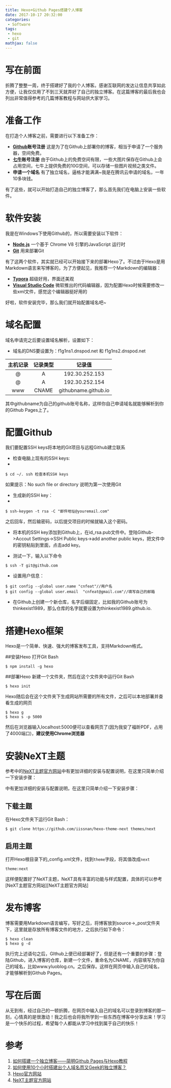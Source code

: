 ```yaml
---
title: Hexo+Github Pages搭建个人博客
date: 2017-10-17 20:32:00
categories:
 - Software
tags: 
 - hexo
 - git
mathjax: false
---
```


# 写在前面

折腾了整整一周，终于搭建好了我的个人博客。感谢互联网的发达让信息共享如此方便，让我仅仅用了不到三天就弄好了自己的独立博客。在这篇博客的最后我也会列出非常值得参考的几篇博客教程与网站供大家学习。

# 准备工作

在打造个人博客之前，需要进行以下准备工作：

* **[Github](www.github.com)账号注册**  这是为了在Github上部署你的博客，相当于申请了一个服务器，空间免费。
* **[七牛](https://www.qiniu.com/)账号注册** 由于Github上的免费空间有限，一些大图片保存在Github上会占用空间，七牛上提供免费的10G空间，可以存储一些图片视频之类文件。
* **申请一个域名**  有了独立域名，逼格才能满满~我是在腾讯云申请的域名，一年10多块钱。

有了这些，就可以开始打造自己的独立博客了，那么首先我们在电脑上安装一些软件。

# 软件安装

我是在Windows下使用Github的，所以需要安装以下软件：

* **[Node.js](https://nodejs.org/en/)** 一个基于 Chrome V8 引擎的JavaScript 运行时
* **[Git](https://git-scm.com/)** 用来部署Git

有了这两个软件，其实就已经可以开始接下来的部署Hexo了。不过由于Hexo是用Markdown语言来写博客的，为了方便起见，我推荐一个Markdown的编辑器：
* **[Typora](https://www.typora.io/)** 超级好用，界面还美观
* **[Visual Studio Code](https://code.visualstudio.com/)** 微软推出的代码编辑器，因为配置Hexo时候需要修改一些xml文件，感觉这个编辑器挺好用的

好啦，软件安装完毕，那么我们就开始配置域名吧~

# 域名配置

域名申请完之后要设置域名解析，设置如下：
* 域名的DNS要设置为：f1g1ns1.dnspod.net 和 f1g1ns2.dnspod.net

| 主机记录 | 记录类型  |         记录值          |
| :--: | :---: | :------------------: |
|  @   |   A   |    192.30.252.153    |
|  @   |   A   |    192.30.252.154    |
| www  | CNAME | githubname.github.io |

其中githubname为自己的github账号名称，这样你自己申请域名就能够解析到你的Github Pages上了。

# 配置Github

我们要配置SSH keys将本地的Git项目与远程Github建立联系
* 检查电脑上现有的SSH keys:
* 
```
$ cd ~/. ssh 检查本机SSH keys
```

如果提示：No such file or directory 说明为第一次使用Git

* 生成新的SSH key：
* 
```
$ ssh-keygen -t rsa -C "邮件地址@youremail.com"
```

之后回车，然后输密码，以后提交项目的时候就输入这个密码。

* 将本机的SSH key添加到Github上，在id_rsa.pub文件中。登陆Github->Accout Settings->SSH Public keys->add another public keys，把文件中的密钥粘贴到里面，点击add key。

* 测试一下，输入以下命令
```
$ ssh -T git@github.com
```

* 设置用户信息：

```
$ git config --global user.name "cnfeat"//用户名
$ git config --global user.email  "cnfeat@gmail.com"//填写自己的邮箱
```

* 在Github上创建一个新仓库，名字后缀固定，比如我的Github账号为thinkexist1989，那么仓库的名字就要设置为thinkexist1989.github.io.

# 搭建Hexo框架

Hexo是一个简单、快速、强大的博客发布工具，支持Markdown格式。

##安装Hexo
打开Git Bash

```
$ npm install -g hexo
```

##部署Hexo
新建一个文件夹，然后在这个文件夹中运行Git Bash

```
$ hexo init
```

Hexo随后会在这个文件夹下生成网站所需要的所有文件，之后可以本地部署并查看生成的网页

```
$ hexo g
$ hexo s -p 5000
```

然后在浏览器输入localhost:5000便可以查看网页了(因为我安了福昕PDF，占用了4000端口)，**建议使用Chrome浏览器**

# 安装NeXT主题

参考中的[NeXT主题官方网站](https://hexo.io/)中有更加详细的安装与配置说明，在这里只简单介绍一下安装步骤：

中有更加详细的安装与配置说明，在这里只简单介绍一下安装步骤：

## 下载主题

在Hexo文件夹下运行Git Bash：

```
$ git clone https://github.com/iissnan/hexo-theme-next themes/next
```

## 启用主题

打开Hexo根目录下的\_config.xml文件，找到`theme`字段，将其值改成`next`

```
theme:next
```

这样便配置好了NeXT主题，NeXT具有丰富的功能与样式配置，具体的可以参考[NeXT主题官方网站][NeXT主题官方网站]

# 发布博客

博客需要用Markdown语言编写，写好之后，将博客放到source->\_post文件夹下，这里就是存放所有博客文件的地方，之后执行如下命令：

```
$ hexo clean
$ hexo g -d
```

执行完上述语句之后，GIthub上便已经部署好了，但是还有一个重要的步骤：登陆Github，进入博客的仓库，新建一个文件，重命名为CNAME，内容填写为你自己的域名，比如www.yluoblog.cn。之后保存。这样在网页中输入自己的域名，才能够解析到Github Pages。


# 写在后面

从无到有，经过自己的一顿折腾，在网页中输入自己的域名可以登录到博客的那一刻，心情真的是很激动！我之后也会将我所学到一些东西在博客中分享出来！学习是一个快乐的过程，希望每个人都能从学习中找到属于自己的快乐！

# 参考

1. [如何搭建一个独立博客——简明Github Pages与Hexo教程](http://blog.csdn.net/poem_of_sunshine/article/details/29369785/)
2. [如何使用10个小时搭建出个人域名而又Geek的独立博客？](http://www.chinaz.com/web/2016/0105/491998.shtml)
3. [Hexo官方网站](https://hexo.io/)
4. [NeXT主题官方网站](http://theme-next.iissnan.com/getting-started.html)